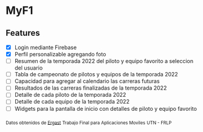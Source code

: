 
# MyF1

## Features
- [x] Login mediante Firebase
- [x] Perfil personalizable agregando foto
- [ ] Resumen de la temporada 2022 del piloto y equipo favorito a seleccion del usuario
- [ ] Tabla de campeonato de pilotos y equipos de la temporada 2022
- [ ] Capacidad para agregar al calendario las carreras futuras
- [ ] Resultados de las carreras finalizadas de la temporada 2022
- [ ] Detalle de cada piloto de la temporada 2022
- [ ] Detalle de cada equipo de la temporada 2022
- [ ] Widgets para la pantalla de inicio con detalles de piloto y equipo favorito

<sub>Datos obtenidos de [Ergast](http://ergast.com/mrd)</sub>
<sub>Trabajo Final para Aplicaciones Moviles</sub>
<sub>UTN - FRLP</sub>
